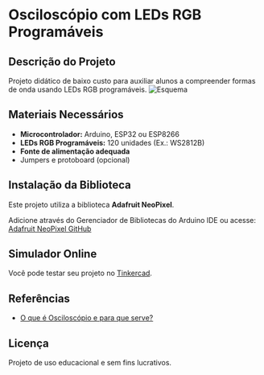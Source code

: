 # Osciloscópio com LEDs RGB Programáveis

## Descrição do Projeto

Projeto didático de baixo custo para auxiliar alunos a compreender formas de onda usando LEDs RGB programáveis.
![Esquema]('./screenshots/esquema.png')
## Materiais Necessários

- **Microcontrolador:** Arduino, ESP32 ou ESP8266
- **LEDs RGB Programáveis:** 120 unidades (Ex.: WS2812B)
- **Fonte de alimentação adequada**
- Jumpers e protoboard (opcional)

## Instalação da Biblioteca

Este projeto utiliza a biblioteca **Adafruit NeoPixel**.

Adicione através do Gerenciador de Bibliotecas do Arduino IDE ou acesse:
[Adafruit NeoPixel GitHub](https://github.com/adafruit/Adafruit_NeoPixel)

## Simulador Online

Você pode testar seu projeto no [Tinkercad](https://www.tinkercad.com/).

## Referências

- [O que é Osciloscópio e para que serve?](https://www.mundodaeletrica.com.br/o-que-e-osciloscopio-e-para-que-serve/#google_vignette)

## Licença

Projeto de uso educacional e sem fins lucrativos.

